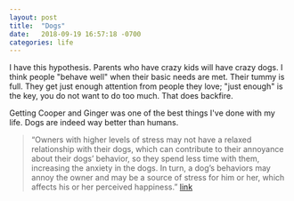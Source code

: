 ```yaml
---
layout: post
title:  "Dogs"
date:   2018-09-19 16:57:18 -0700
categories: life
---
```


I have this hypothesis. Parents who have crazy kids will have crazy dogs. I think people "behave well" when their basic needs are met. Their tummy is full. They get just enough attention from people they love; "just enough" is the key, you do not want to do too much. That does backfire.

Getting Cooper and Ginger was one of the best things I've done with my life. Dogs are indeed way better than humans. 

> “Owners with higher levels of stress may not have a relaxed relationship with their dogs, which can contribute to their annoyance about their dogs’ behavior, so they spend less time with them, increasing the anxiety in the dogs. In turn, a dog’s behaviors may annoy the owner and may be a source of stress for him or her, which affects his or her perceived happiness.” [link](https://www.psychologytoday.com/us/blog/fellow-creatures/201809/well-behaved-dogs-may-have-happier-owners)